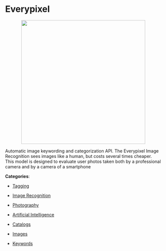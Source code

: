 # Everypixel
<p align="center">
    <img width="400" src="https://raw.githubusercontent.com/apis-list/apis-list/apis/everypixel/logo_256x256.png" />
</p>

Automatic image keywording and categorization API.  The Everypixel Image Recognition sees images like a human, but costs several times cheaper. This model is designed to evaluate user photos taken both by a professional camera and by a camera of a smartphone



**Categories**:

- [Tagging](https://github.com/apis-list/apis-list#tagging)

- [Image Recognition](https://github.com/apis-list/apis-list#image-recognition)

- [Photography](https://github.com/apis-list/apis-list#photography)

- [Artificial Intelligence](https://github.com/apis-list/apis-list#artificial-intelligence)

- [Catalogs](https://github.com/apis-list/apis-list#catalogs)

- [Images](https://github.com/apis-list/apis-list#images)

- [Keywords](https://github.com/apis-list/apis-list#keywords)




